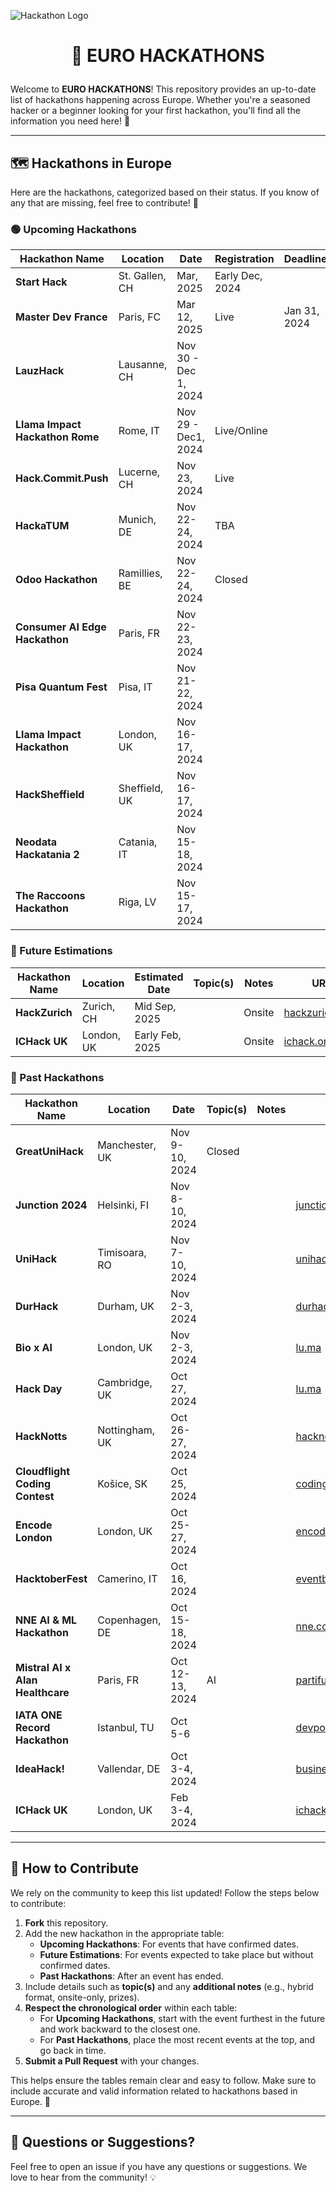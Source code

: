 ![Hackathon Logo](https://user-images.githubusercontent.com/36594527/117592199-10730800-b17b-11eb-84f8-4ffcae8116d4.png)

# <p align="center">🚀 EURO HACKATHONS</p>

Welcome to **EURO HACKATHONS**! This repository provides an up-to-date list of hackathons happening across Europe. Whether you're a seasoned hacker or a beginner looking for your first hackathon, you'll find all the information you need here! 🎉

---

## 🗺️ Hackathons in Europe

Here are the hackathons, categorized based on their status. If you know of any that are missing, feel free to contribute! 🙌

### 🟢 Upcoming Hackathons

| Hackathon Name  | Location  | Date  | Registration | Deadline | Topic(s)  | Notes | URL  |
|-----------------|-----------|-------|--------------|----------|-----------|-------|------|
| **Start Hack** | St. Gallen, CH | Mar, 2025  | Early Dec, 2024 |  |  |  | [startglobal.org](https://www.startglobal.org/start-hack/home) |
| **Master Dev France** | Paris, FC | Mar 12, 2025 | Live | Jan 31, 2024 |  |  | [dev.events](https://dev.events/conferences/master-dev-de-france-hv4nlmbu) |
| **LauzHack** | Lausanne, CH | Nov 30 - Dec 1, 2024 | | | | | [lauzhack.com](https://lauzhack.com/) |
| **Llama Impact Hackathon Rome** | Rome, IT | Nov 29 - Dec1, 2024 | Live/Online |  |  |  | [lablab.ai](https://lablab.ai/event/llama-impact-hackathon-rome) |
| **Hack.Commit.Push** | Lucerne, CH | Nov 23, 2024 | Live |  | Open Source |  | [dev.events](https://dev.events/conferences/hack-commit-push-dzq1ba1) |
| **HackaTUM** | Munich, DE | Nov 22-24, 2024 | TBA   |  |  |  | [hack.tum.de](https://hack.tum.de/) |
| **Odoo Hackathon** | Ramillies, BE | Nov 22-24, 2024 | Closed |  |  |  | [dev.events](https://dev.events/conferences/odoo-hackathon-hrkv-dq1) |
| **Consumer AI Edge Hackathon** | Paris, FR | Nov 22-23, 2024 |  |  |  |  | [lu.ma](https://lu.ma/g0fjf4mb) |
| **Pisa Quantum Fest** | Pisa, IT | Nov 21-22, 2024 |  |  |  |  | [pisa-quantum-festival.github.io](https://pisa-quantum-festival.github.io/) |
| **Llama Impact Hackathon** | London, UK | Nov 16-17, 2024 |  |  |  |  | [partiful.com](https://partiful.com/e/1QAQBvswoEIgsWmUIiDY?)|
| **HackSheffield** | Sheffield, UK | Nov 16-17, 2024 |  |  |  |  | [hacksheffield.uk](https://hacksheffield.uk/) |
| **Neodata Hackatania 2** | Catania, IT | Nov 15-18, 2024 |  |  |  |  | [devpost.com](https://hackatania-2.devpost.com/) |
| **The Raccoons Hackathon** | Riga, LV | Nov 15-17, 2024 |  |  |  |  | [dev.events](https://dev.events/conferences/the-raccoons-hackathon-2024-yhvrwzdy) |

### 🔵 Future Estimations

| Hackathon Name  | Location  | Estimated Date | Topic(s) | Notes | URL  |
|-----------------|-----------|----------------|----------|-------|------|
| **HackZurich**      | Zurich, CH | Mid Sep, 2025 |  | Onsite | [hackzurich.com](https://hackzurich.com/) |
| **ICHack UK**       | London, UK  | Early Feb, 2025 |  | Onsite | [ichack.org](https://ichack.org/) |

### 🔴 Past Hackathons

| Hackathon Name  | Location  | Date           | Topic(s)  | Notes | URL  |
|-----------------|-----------|----------------|-----------|-------|------|
| **GreatUniHack** | Manchester, UK | Nov 9-10, 2024 | Closed |  |  |  | [greatunihack.com](https://greatunihack.com/) |
| **Junction 2024** | Helsinki, FI | Nov 8-10, 2024 |  |  | [junction.com](https://www.junction2024.com/) |
| **UniHack** | Timisoara, RO | Nov 7-10, 2024 |  |  | [unihack.eu](https://unihack.eu/) |
| **DurHack** | Durham, UK | Nov 2-3, 2024 |  |  | [durhack.com](https://durhack.com/) |
| **Bio x AI** | London, UK | Nov 2-3, 2024 |  |  | [lu.ma](https://lu.ma/nqem2kcg) |
| **Hack Day** | Cambridge, UK | Oct 27, 2024 |  |  | [lu.ma](https://lu.ma/o07b5s8m) |
| **HackNotts** | Nottingham, UK | Oct 26-27, 2024 |  |  | [hacknotts.com](https://www.hacknotts.com/) |
| **Cloudflight Coding Contest** | Košice, SK | Oct 25, 2024 |  |  | [codingcontest.org](https://register.codingcontest.org/listing/44-2024-10-25) |
| **Encode London**   | London, UK  | Oct 25-27, 2024 |  |  | [encode.club](https://www.encode.club/encodelondon-24) |
| **HacktoberFest** | Camerino, IT | Oct 16, 2024 |  |  | [eventbrite.com](https://www.eventbrite.com/e/hacktoberfest-2024-tickets-1028950678177?aff=ebdssbdestsearch&keep_tld=1) |
| **NNE AI & ML Hackathon** | Copenhagen, DE | Oct 15-18, 2024 |  |  | [nne.com](https://www.nne.com/hackathon-2024) |
| **Mistral AI x Alan Healthcare** | Paris, FR | Oct 12-13, 2024 | AI |  | [partiful.com](https://partiful.com/e/ysBoxA0GtDFiYMSka0o7) |
| **IATA ONE Record Hackathon** | Istanbul, TU | Oct 5-6 |  |  | [devpost.com](https://onerecord-ist.devpost.com/?ref_feature=challenge&ref_medium=discover) |
| **IdeaHack!** | Vallendar, DE | Oct 3-4, 2024 |  |  | [businessmeetstech.de](https://www.businessmeetstech.de/) |
| **ICHack UK** | London, UK  | Feb 3-4, 2024 |  |  | [ichack.org](https://ichack.org/) |

---

## 🤝 How to Contribute

We rely on the community to keep this list updated! Follow the steps below to contribute:

1. **Fork** this repository.
2. Add the new hackathon in the appropriate table:
   - **Upcoming Hackathons**: For events that have confirmed dates.
   - **Future Estimations**: For events expected to take place but without confirmed dates.
   - **Past Hackathons**: After an event has ended.
3. Include details such as **topic(s)** and any **additional notes** (e.g., hybrid format, onsite-only, prizes).
4. **Respect the chronological order** within each table:
   - For **Upcoming Hackathons**, start with the event furthest in the future and work backward to the closest one.
   - For **Past Hackathons**, place the most recent events at the top, and go back in time.
5. **Submit a Pull Request** with your changes.

This helps ensure the tables remain clear and easy to follow. Make sure to include accurate and valid information related to hackathons based in Europe. 🙏

---

## 💬 Questions or Suggestions?

Feel free to open an issue if you have any questions or suggestions. We love to hear from the community! 💡
